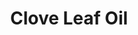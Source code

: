 ---
name: Clove Leaf Oil
title: Clove Leaf Oil
details:
  - detail:
      key: Packaging Size
      value: 5,25,200 Kg
  - detail:
      key: Usage/Application
      value: Fragrance, Flavour, Pharma
  - detail:
      key: Brand
      value: Natural Aroma
  - detail:
      key: Form
      value: Liquid
  - detail:
      key: Refractive Index
      value: 1.525 to 1.535 (at 20 deg C)
  - detail:
      key: Optical Rotation
      value: 0 to -3 (at 20 deg C)
  - detail:
      key: CAS Number
      value: 8000-34-8
  - detail:
      key: Specific Gravity
      value: 1.025 to 1.046 (at 20 deg C)
  - detail:
      key: Storage
      value: Store in tight full containers in a cool
  - detail:
      key: Assay
      value: Minimum 85%
  - detail:
      key: Solubility
      value: Soluble in 2 volume of 70% alcohol
  - detail:
      key: Boiling Point
      value: 251 deg C
  - detail:
      key: Source
      value: Eugenia caryophyllata
  - detail:
      key: FEMA No
      value: 2325
  - detail:
      key: Packaging Type
      value: Can,Barrel
showOnHome: false
thumbnail: https://5.imimg.com/data5/SELLER/Default/2021/12/AX/XS/LW/3823480/clove-leaf-oil-500x500.png
productImages:
  - https://ucarecdn.com/8213c725-21d0-4ac0-ad5e-c1975c20032b/
category: essential oils
---